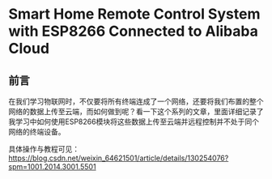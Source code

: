 # Smart Home Remote Control System with ESP8266 Connected to Alibaba Cloud

## 前言

在我们学习物联网时，不仅要将所有终端连成了一个网络，还要将我们布置的整个网络的数据上传至云端，而如何做到呢？看一下这个系列的文章，里面详细记录了我学习中如何使用ESP8266模块将这些数据上传至云端并远程控制并不处于同个网络的终端设备。

具体操作与教程可见：https://blog.csdn.net/weixin_64621501/article/details/130254076?spm=1001.2014.3001.5501


